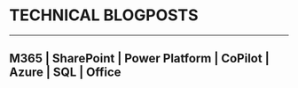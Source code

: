 # TECHNICAL BLOGPOSTS
----------------------------------------------------------------------
## M365 | SharePoint | Power Platform | CoPilot | Azure | SQL | Office


